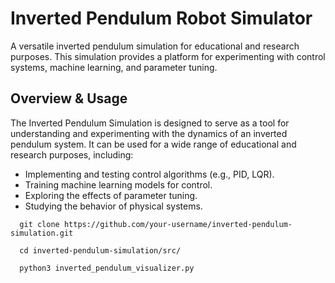 # Inverted Pendulum Robot Simulator

A versatile inverted pendulum simulation for educational and research purposes. This simulation provides a platform for experimenting with control systems, machine learning, and parameter tuning.

## Overview & Usage

The Inverted Pendulum Simulation is designed to serve as a tool for understanding and experimenting with the dynamics of an inverted pendulum system. It can be used for a wide range of educational and research purposes, including:

- Implementing and testing control algorithms (e.g., PID, LQR).
- Training machine learning models for control.
- Exploring the effects of parameter tuning.
- Studying the behavior of physical systems.

```shell
  git clone https://github.com/your-username/inverted-pendulum-simulation.git
```

```shell
  cd inverted-pendulum-simulation/src/
```

```shell
  python3 inverted_pendulum_visualizer.py
```
